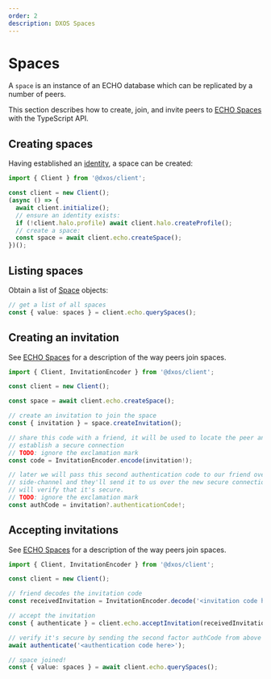 ```yaml
---
order: 2
description: DXOS Spaces
---
```


# Spaces

A `space` is an instance of an ECHO database which can be replicated by a number of peers.

This section describes how to create, join, and invite peers to [ECHO Spaces](../platform/#spaces) with the TypeScript API.

## Creating spaces

Having established an [identity](./identity), a space can be created:

```ts file=./snippets/create-space.ts#L5-
import { Client } from '@dxos/client';

const client = new Client();
(async () => {
  await client.initialize();
  // ensure an identity exists:
  if (!client.halo.profile) await client.halo.createProfile();
  // create a space:
  const space = await client.echo.createSpace();
})();
```

## Listing spaces
Obtain a list of [Space](/api/@dxos/client/interfaces/Space) objects:
```ts file=./snippets/query-spaces.ts#L5-
// get a list of all spaces
const { value: spaces } = client.echo.querySpaces();
```

## Creating an invitation
See [ECHO Spaces](../platform/#spaces) for a description of the way peers join spaces.

```ts file=./snippets/invite-to-space.ts#L5-
import { Client, InvitationEncoder } from '@dxos/client';

const client = new Client();

const space = await client.echo.createSpace();

// create an invitation to join the space
const { invitation } = space.createInvitation();

// share this code with a friend, it will be used to locate the peer and
// establish a secure connection
// TODO: ignore the exclamation mark
const code = InvitationEncoder.encode(invitation!);

// later we will pass this second authentication code to our friend over a
// side-channel and they'll send it to us over the new secure connection which
// will verify that it's secure.
// TODO: ignore the exclamation mark
const authCode = invitation?.authenticationCode!;
```

## Accepting invitations
See [ECHO Spaces](../platform/#spaces) for a description of the way peers join spaces.

```ts file=./snippets/join-space.ts#L5-
import { Client, InvitationEncoder } from '@dxos/client';

const client = new Client();

// friend decodes the invitation code
const receivedInvitation = InvitationEncoder.decode('<invitation code here>');

// accept the invitation
const { authenticate } = client.echo.acceptInvitation(receivedInvitation);

// verify it's secure by sending the second factor authCode from above
await authenticate('<authentication code here>');

// space joined!
const { value: spaces } = await client.echo.querySpaces();
```
